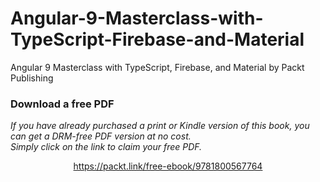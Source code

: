 # Angular-9-Masterclass-with-TypeScript-Firebase-and-Material
Angular 9 Masterclass with TypeScript, Firebase, and Material by Packt Publishing
### Download a free PDF

 <i>If you have already purchased a print or Kindle version of this book, you can get a DRM-free PDF version at no cost.<br>Simply click on the link to claim your free PDF.</i>
<p align="center"> <a href="https://packt.link/free-ebook/9781800567764">https://packt.link/free-ebook/9781800567764 </a> </p>